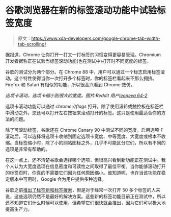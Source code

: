 # 谷歌浏览器在新的标签滚动功能中试验标签宽度

> 原文：<https://www.xda-developers.com/google-chrome-tab-width-tab-scrolling/>

据报道，Chrome 让你打开一打又一打标签的习惯变得更容易管理。Chromium 开发者据称正在试验当标签滚动功能(也在测试中)打开时不同宽度的标签。

谷歌的测试分为两个部分。在 Chrome 88 中，用户可以通过一个标志启用标签滚动。这个特性使得当你一次打开多个标签时，你的标签栏看起来不那么拥挤。Firefox 和 Safari 有相似的功能，所以很高兴看到 Chrome 效仿。

*选项卡滚动，选项卡缩小到很大的宽度。图片:Reddit 用户[leopeva 64-2](https://www.reddit.com/r/chrome/comments/lhynwk/chromium_developers_are_experimenting_with/)*

选项卡滚动功能可以通过 *chrome://flags* 打开。除了使用滚轮或触控板在标签栏中滑动之外，您还可以打开左右按钮来滚动打开的标签。这只是使用最适合你的方法的问题。

除了可滚动标签，谷歌还在 Chrome Canary 90 中测试不同的宽度。启用选项卡滚动后，可以选择将选项卡收缩到固定选项卡宽度、中等宽度、大宽度或根本不收缩。当标签缩小时，除了小的网站图标之外，几乎不可能区分它们，所以有不同的选项是非常有帮助的。

在这一点上，还不清楚谷歌会选择哪个选项，但很高兴看到新功能正在测试中。我个人认为大宽度选项在信息密度和可读性之间取得了最佳平衡。当你能够滚动打开的标签页时，你真的不需要它们因为任何原因缩小。谁知道呢，也许当该功能在稳定版本中可用时，Google 会为用户提供多种选择。

谷歌之前[推出了标签组和标签搜索](https://www.xda-developers.com/chrome-88-password-protections-tab-search/)，但是对于经常一次打开 50 多个标签的人来说，这些选项仍然不是最好的解决方案。这些新的标签功能目前正在测试中，所以还不知道它们什么时候可以使用，但希望它们很快就会推出，因为它们可以极大地提高生产力。